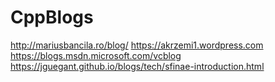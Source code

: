 # CppBlogs
http://mariusbancila.ro/blog/
https://akrzemi1.wordpress.com
https://blogs.msdn.microsoft.com/vcblog
https://jguegant.github.io/blogs/tech/sfinae-introduction.html
